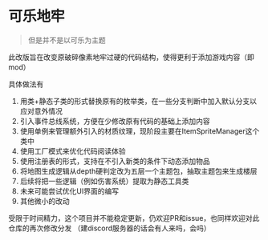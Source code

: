 # 可乐地牢
>但是并不是以可乐为主题

此改版旨在改变原破碎像素地牢过硬的代码结构，使得更利于添加游戏内容（即mod）

具体做法有
1. 用类+静态子类的形式替换原有的枚举类，在一些分支判断中加入默认分支以应对意外情况
2. 引入事件总线系统，方便在少修改原有代码的基础上添加内容
3. 使用单例来管理额外引入的材质纹理，现阶段主要在ItemSpriteManager这个类中
4. 使用工厂模式来优化代码阅读体验
5. 使用注册表的形式，支持在不引入新类的条件下动态添加物品
6. 将地图生成逻辑从depth硬判定改为五层一个主题包，抽取主题包来生成楼层
7. 后续将把一些逻辑（例如伤害系统）提取为静态工具类
8. 未来可能尝试优化UI界面的编写
9. 其他微小的改动

受限于时间精力，这个项目并不能稳定更新，仍欢迎PR和issue，也同样欢迎对此仓库的再次修改分发
（建discord服务器的话会有人来吗，会吗）
